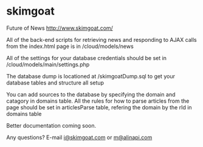 skimgoat
========

Future of News
http://www.skimgoat.com/  

All of the back-end scripts for retrieving news and responding to AJAX calls from the index.html page is in /cloud/models/news

All of the settings for your database credentials should be set in /cloud/models/main/settings.php

The database dump is locationed at /skimgoatDump.sql to get your database tables and structure all setup

You can add sources to the database by specifying the domain and catagory in domains table. All the rules for how to parse articles from the page should be set in articlesParse table, refering the domain by the rId in domains table


Better documentation coming soon.

Any questions? E-mail i@skimgoat.com or m@alinapi.com




